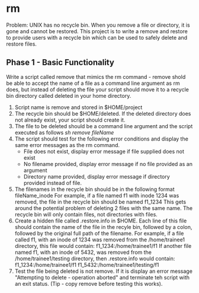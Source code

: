 # rm
Problem: UNIX has no recycle bin. When you remove a file or directory, it is gone and
cannot be restored. This project is to write a remove and restore to provide users with a
recycle bin which can be used to safely delete and restore files.

## Phase 1 - Basic Functionality
Write a script called remove that mimics the rm command - remove shold be able to
accept the name of a file as a command line argument as rm does, but instead of deleting
the file your script should move it to a recycle bin directory called deleted in your home
directory.

1. Script name is remove and stored in $HOME/project
2. The recycle bin should be $HOME/deleted. If the deleted directory does not already
   exist, your script should create it.
3. The file to be deleted should be a command line argument and the script executed
   as follows
   *sh remove fileName*
4. The script should test for the following error conditions and display the same error
   messages as the rm command.
   - File does not exist, display error message if file supplied does not exist
   - No filename provided, display error message if no file provided as an argument
   - Directory name provided, display error message if directory provided instead of file.
5. The filenames in the recycle bin should be in the following format
   fileName_inode
   For example, if a file named f1 with inode 1234 was removed, the file in the recycle
   bin should be named f1_1234
   This gets around the potential problem of deleting 2 files with the same name.
   The recycle bin will only contain files, not directories with files.
6. Create a hidden file called .restore.info in $HOME. Each line of this file should contain
   the name of the file in the recyle bin, followed by a colon, followed by the original full path of the filename. For example, if a file called f1, with an inode of 1234 was removed
   from the /home/trainee1 directory, this file would contain:
   f1_1234:/home/trainee1/f1
   If another file named f1, with an inode of 5432, was removed from the /home/trainee1/testing
   directory, then .restore.info would contain:
   f1_1234:/home/trainee1/f1
   f1_5432:/home/trainee1/testing/f1
7. Test the file being deleted is not remove. If it is display an error message 
   "Attempting to delete - operation aborted" and terminate teh script with an exit status.
   (Tip - copy remove before testing this works).